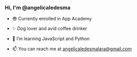### Hi, I'm @angelicaledesma

- 😎 Currently enrolled in App Academy
- ✨ Dog lover and avid coffee drinker
- 🌱 I’m learning JavaScript and Python

- 📫 You can reach me at angelicaledesmalara@gmail.com

<!--
**angelicaledesma/angelicaledesma** is a ✨ _special_ ✨ repository because its `README.md` (this file) appears on your GitHub profile.

Here are some ideas to get you started:


